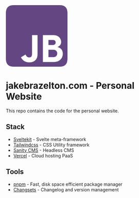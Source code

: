 ![JB Logo](/static/android-chrome-192x192.png 'JB Logo')

# jakebrazelton.com - Personal Website

This repo contains the code for the personal website.

## Stack

- [Sveltekit](https://kit.svelte.dev/) - Svelte meta-framework
- [Tailwindcss](https://tailwindcss.com/) - CSS Utility framework
- [Sanity CMS](https://www.sanity.io/) - Headless CMS
- [Vercel](https://vercel.com) - Cloud hosting PaaS

## Tools

- [pnpm](https://pnpm.io/) - Fast, disk space efficient package manager
- [Changsets](https://github.com/changesets/changesets) - Changelog and version management
